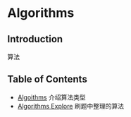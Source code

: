 # Algorithms

## Introduction

算法



## Table of Contents

+ [Algoithms](/docs/Core/Algorithms/Instruct.md) 介绍算法类型   
+ [Algorithms Explore](/docs/Core/Algorithms/Challenge.md)  刷题中整理的算法       

